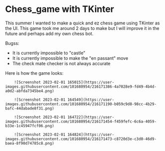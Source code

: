 # Chess_game with TKinter

This summer I wanted to make a quick and ez chess game using TKinter as the UI. This game took me around 2 days to make but I will improve it in the future and perhaps add my own chess bot.

Bugss:
- It is currently impossible to "castle"
- It is currently impossible to make the "en passant" move
- The check mate checker is not always accurate

Here is how the game looks:

        ![Screenshot 2023-02-01 165015](https://user-images.githubusercontent.com/101680954/216171386-4a7028e9-fd49-4b4d-a0d2-abfda7345be4.png)

        ![Screenshot 2023-02-01 164549](https://user-images.githubusercontent.com/101680954/216171190-b059c9d8-98cc-4b29-bafc-44dabade8f31.png)

        ![Screenshot 2023-02-01 164722](https://user-images.githubusercontent.com/101680954/216171454-f459fefc-6c6a-4059-b33e-1c45947fcf06.png)

        ![Screenshot 2023-02-01 164824](https://user-images.githubusercontent.com/101680954/216171473-c8720d3e-c3d0-46d9-baea-8f90d74785c8.png)

